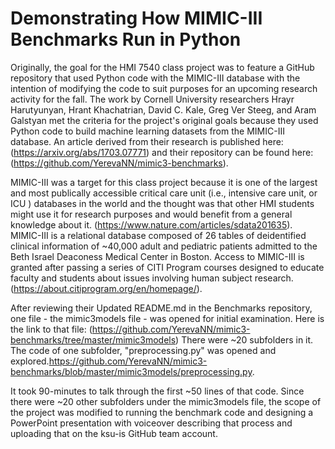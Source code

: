 # Demonstrating How MIMIC-III Benchmarks Run in Python
Originally, the goal for the HMI 7540 class project was to feature a GitHub repository that used Python code with the MIMIC-III database with the intention of modifying the code to suit purposes for an upcoming research activity for the fall. The work by Cornell University researchers Hrayr Harutyunyan, Hrant Khachatrian, David C. Kale, Greg Ver Steeg, and Aram Galstyan met the criteria for the project's original goals because they used Python code to build machine learning datasets from the MIMIC-III database. An article derived from their research is published here: (https://arxiv.org/abs/1703.07771) and their repository can be found here: (https://github.com/YerevaNN/mimic3-benchmarks). 

MIMIC-III was a target for this class project because it is one of the largest and most publically accessible critical care unit (i.e., intensive care unit, or ICU ) databases in the world and the thought was that other HMI students might use it for research purposes and would benefit from a general knowledge about it. (https://www.nature.com/articles/sdata201635). MIMIC-III is a relational database composed of 26 tables of  deidentified clinical information of ~40,000 adult and pediatric patients admitted to the Beth Israel Deaconess Medical Center in Boston.  Access to MIMIC-III is granted after passing a series of CITI Program courses designed to educate faculty and students about issues involving human subject research. (https://about.citiprogram.org/en/homepage/). 

After reviewing their Updated README.md in the Benchmarks repository, one file - the mimic3models file - was opened for initial examination. Here is the link to that file: (https://github.com/YerevaNN/mimic3-benchmarks/tree/master/mimic3models) There were ~20 subfolders in it. The code of one  subfolder, "preprocessing.py" was opened and explored.https://github.com/YerevaNN/mimic3-benchmarks/blob/master/mimic3models/preprocessing.py. 

It took 90-minutes to talk through the first ~50 lines of that code. Since there were ~20 other subfolders under the mimic3models file, the scope of the project was modified to  running the benchmark code and designing a PowerPoint presentation with voiceover describing that process and uploading that on the ksu-is GitHub team account.



